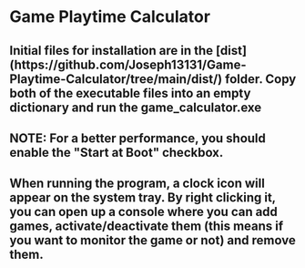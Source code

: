 <h1>Game Playtime Calculator</h1>
<h2>Initial files for installation are in the [dist](https://github.com/Joseph13131/Game-Playtime-Calculator/tree/main/dist/) folder. Copy both of the executable files into an empty dictionary and run the <b>game_calculator.exe</b></h2>
<h2><b>NOTE:</b> For a better performance, you should enable the "Start at Boot" checkbox.</h2>
<h2>When running the program, a clock icon will appear on the system tray. By right clicking it, you can open up a console where you can add games, activate/deactivate them (this means if you want to monitor the game or not) and remove them.</h2>
